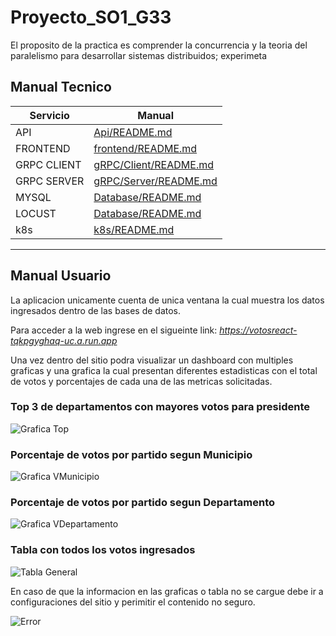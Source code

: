 # Proyecto_SO1_G33

El proposito de la practica es comprender la concurrencia y la teoria del paralelismo para desarrollar sistemas distribuidos; experimeta

## Manual Tecnico  

| Servicio | Manual |
| ------ | ------ |
| API | [Api/README.md](https://github.com/EstuardoSon/Proyecto_SO1_G33/tree/main/Api/README.md) |
| FRONTEND | [frontend/README.md](https://github.com/EstuardoSon/Proyecto_SO1_G33/tree/main/frontend/README.md) |
| GRPC CLIENT | [gRPC/Client/README.md](https://github.com/EstuardoSon/Proyecto_SO1_G33/tree/main/gRPC/Client/README.md) |
| GRPC SERVER | [gRPC/Server/README.md](https://github.com/EstuardoSon/Proyecto_SO1_G33/tree/main/gRPC/Server/README.md) |
| MYSQL | [Database/README.md](https://github.com/EstuardoSon/Proyecto_SO1_G33/tree/main/SQL/README.md) |
| LOCUST | [Database/README.md](https://github.com/EstuardoSon/Proyecto_SO1_G33/tree/main/locust/README.md) |
| k8s | [k8s/README.md](https://github.com/EstuardoSon/Proyecto_SO1_G33/tree/main/k8s/README.md) |


---
## Manual Usuario
La aplicacion unicamente cuenta de unica ventana la cual muestra los datos ingresados dentro de las bases de datos.

Para acceder a la web ingrese en el sigueinte link: 
*https://votosreact-tqkpgyghaq-uc.a.run.app*

Una vez dentro del sitio podra visualizar un dashboard con multiples graficas y una grafica la cual presentan diferentes estadisticas con el total de votos y porcentajes de cada una de las metricas solicitadas.

### Top 3 de departamentos con mayores votos para presidente
![Grafica Top](https://raw.githubusercontent.com/EstuardoSon/Proyecto_SO1_G33/tree/main/ImagenesWeb/Top.png)

### Porcentaje de votos por partido segun Municipio
![Grafica VMunicipio](https://raw.githubusercontent.com/EstuardoSon/Proyecto_SO1_G33/tree/main/ImagenesWeb/VMunicipio.png)

### Porcentaje de votos por partido segun Departamento
![Grafica VDepartamento](https://raw.githubusercontent.com/EstuardoSon/Proyecto_SO1_G33/tree/main/ImagenesWeb/VDepartamento.png)

### Tabla con todos los votos ingresados
![Tabla General](https://raw.githubusercontent.com/EstuardoSon/Proyecto_SO1_G33/tree/main/ImagenesWeb/Tabla.png)

En caso de que la informacion en las graficas o tabla no se cargue debe ir a configuraciones del sitio y perimitir el contenido no seguro.

![Error](https://raw.githubusercontent.com/EstuardoSon/Proyecto_SO1_G33/tree/main/ImagenesWeb/Error.jpeg)